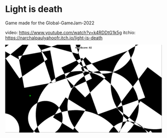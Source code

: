# Light is death

Game made for the Global-GameJam-2022

video: https://www.youtube.com/watch?v=k4RDDtG1k5g
itchio: https://narchalpaulyahoofr.itch.io/light-is-death

![Alt text](./resources/light-is-death.png?raw=true)

